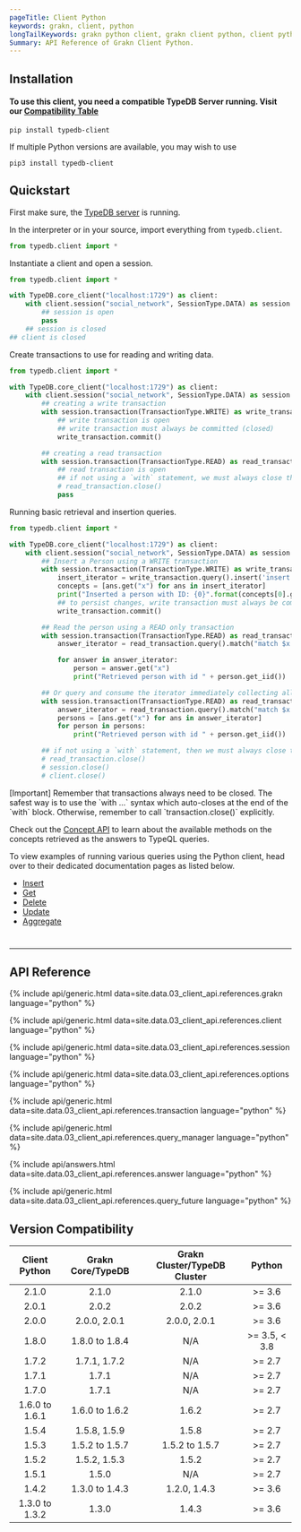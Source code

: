 ```yaml
---
pageTitle: Client Python
keywords: grakn, client, python
longTailKeywords: grakn python client, grakn client python, client python, python client
Summary: API Reference of Grakn Client Python.
---
```

## Installation

#### To use this client, you need a compatible TypeDB Server running. Visit our [Compatibility Table](#dependencies)


```
pip install typedb-client
```
If multiple Python versions are available, you may wish to use
```
pip3 install typedb-client
```

## Quickstart
First make sure, the [TypeDB server](/docs/running-grakn/install-and-run#start-the-grakn-server) is running.

In the interpreter or in your source, import everything from `typedb.client`.

<!-- test-example social_network_python_client_a.py -->
```python
from typedb.client import *
```

Instantiate a client and open a session.

<!-- test-example social_network_python_client_b.py -->
```python
from typedb.client import *

with TypeDB.core_client("localhost:1729") as client:
    with client.session("social_network", SessionType.DATA) as session:
        ## session is open
        pass
    ## session is closed
## client is closed
```

Create transactions to use for reading and writing data.

<!-- test-example social_network_python_client_c.py -->
```python
from typedb.client import *

with TypeDB.core_client("localhost:1729") as client:
    with client.session("social_network", SessionType.DATA) as session:
        ## creating a write transaction
        with session.transaction(TransactionType.WRITE) as write_transaction:
            ## write transaction is open
            ## write transaction must always be committed (closed)
            write_transaction.commit()

        ## creating a read transaction
        with session.transaction(TransactionType.READ) as read_transaction:
            ## read transaction is open
            ## if not using a `with` statement, we must always close the read transaction like so
            # read_transaction.close()
            pass
```

Running basic retrieval and insertion queries.

<!-- test-example social_network_python_client_d.py -->
```python
from typedb.client import *

with TypeDB.core_client("localhost:1729") as client:
    with client.session("social_network", SessionType.DATA) as session:
        ## Insert a Person using a WRITE transaction
        with session.transaction(TransactionType.WRITE) as write_transaction:
            insert_iterator = write_transaction.query().insert('insert $x isa person, has email "x@email.com";')
            concepts = [ans.get("x") for ans in insert_iterator]
            print("Inserted a person with ID: {0}".format(concepts[0].get_iid()))
            ## to persist changes, write transaction must always be committed (closed)
            write_transaction.commit()

        ## Read the person using a READ only transaction
        with session.transaction(TransactionType.READ) as read_transaction:
            answer_iterator = read_transaction.query().match("match $x isa person; get $x; limit 10;")

            for answer in answer_iterator:
                person = answer.get("x")
                print("Retrieved person with id " + person.get_iid())

        ## Or query and consume the iterator immediately collecting all the results
        with session.transaction(TransactionType.READ) as read_transaction:
            answer_iterator = read_transaction.query().match("match $x isa person; get $x; limit 10;")
            persons = [ans.get("x") for ans in answer_iterator]
            for person in persons:
                print("Retrieved person with id " + person.get_iid())

        ## if not using a `with` statement, then we must always close the session and the read transaction
        # read_transaction.close()
        # session.close()
        # client.close()
```
<div class="note">
[Important]
Remember that transactions always need to be closed. The safest way is to use the `with ...` syntax which auto-closes at the end of the `with` block. Otherwise, remember to call `transaction.close()` explicitly.
</div>

Check out the [Concept API](../04-concept-api/00-overview.md) to learn about the available methods on the concepts retrieved as the answers to TypeQL queries.

To view examples of running various queries using the Python client, head over to their dedicated documentation pages as listed below.

- [Insert](../11-query/03-insert-query.md)
- [Get](../11-query/02-get-query.md)
- [Delete](../11-query/04-delete-query.md)
- [Update](../11-query/05-update-query.md)
- [Aggregate](../11-query/06-aggregate-query.md)

<hr style="margin-top: 40px;" />

## API Reference

{% include api/generic.html data=site.data.03_client_api.references.grakn language="python" %}

{% include api/generic.html data=site.data.03_client_api.references.client language="python" %}

{% include api/generic.html data=site.data.03_client_api.references.session language="python" %}

{% include api/generic.html data=site.data.03_client_api.references.options language="python" %}

{% include api/generic.html data=site.data.03_client_api.references.transaction language="python" %}

{% include api/generic.html data=site.data.03_client_api.references.query_manager language="python" %}

{% include api/answers.html data=site.data.03_client_api.references.answer language="python" %}

{% include api/generic.html data=site.data.03_client_api.references.query_future language="python" %}

## Version Compatibility

| Client Python  | Grakn Core/TypeDB           | Grakn Cluster/TypeDB Cluster  | Python         |
| :------------: | :-------------------------: | :-------------------------:   | :------------: |
| 2.1.0          | 2.1.0                       | 2.1.0                         | \>= 3.6        |
| 2.0.1          | 2.0.2                       | 2.0.2                         | \>= 3.6        |
| 2.0.0          | 2.0.0, 2.0.1                | 2.0.0, 2.0.1                  | \>= 3.6        |
| 1.8.0          | 1.8.0 to 1.8.4              | N/A                           | \>= 3.5, < 3.8 |
| 1.7.2          | 1.7.1, 1.7.2                | N/A                           | \>= 2.7        |
| 1.7.1          | 1.7.1                       | N/A                           | \>= 2.7        |      
| 1.7.0          | 1.7.1                       | N/A                           | \>= 2.7        |
| 1.6.0 to 1.6.1 | 1.6.0 to 1.6.2              | 1.6.2                         | \>= 2.7        |
| 1.5.4          | 1.5.8, 1.5.9                | 1.5.8                         | \>= 2.7        |
| 1.5.3          | 1.5.2 to 1.5.7              | 1.5.2 to 1.5.7                | \>= 2.7        |
| 1.5.2          | 1.5.2, 1.5.3                | 1.5.2                         | \>= 2.7        |
| 1.5.1          | 1.5.0                       | N/A                           | \>= 2.7        |
| 1.4.2          | 1.3.0 to 1.4.3              | 1.2.0, 1.4.3                  | \>= 3.6        |
| 1.3.0 to 1.3.2 | 1.3.0                       | 1.4.3                         | \>= 3.6        |
